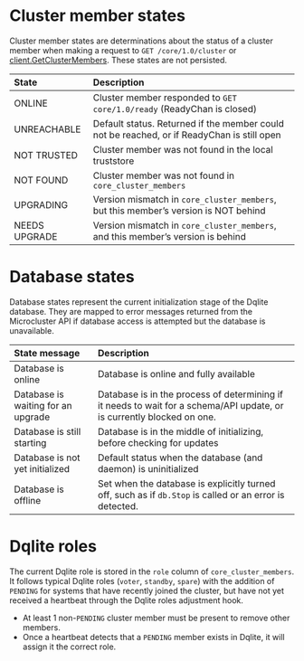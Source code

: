 # Cluster member states

Cluster member states are determinations about the status of a cluster member when making a request to `GET /core/1.0/cluster` or [client.GetClusterMembers](https://github.com/canonical/microcluster/blob/4d80df396e335bf26f9895956e846e082bb8f624/internal/rest/client/cluster.go#L40-L49). These states are not persisted.

State         | Description
:---          | :----
ONLINE        | Cluster member responded to `GET core/1.0/ready` (ReadyChan is closed)
UNREACHABLE   | Default status. Returned if the member could not be reached, or if ReadyChan is still open
NOT TRUSTED   | Cluster member was not found in the local truststore
NOT FOUND     | Cluster member was not found in `core_cluster_members`
UPGRADING     | Version mismatch in `core_cluster_members`, but this member’s version is NOT behind
NEEDS UPGRADE | Version mismatch in `core_cluster_members`, and this member’s version is behind

# Database states

Database states represent the current initialization stage of the Dqlite database. They are mapped to error messages returned from the Microcluster API if database access is attempted but the database is unavailable.

State message                      | Description
:---                               | :----
Database is online                 | Database is online and fully available
Database is waiting for an upgrade | Database is in the process of determining if it needs to wait for a schema/API update, or is currently blocked on one.
Database is still starting         | Database is in the middle of initializing, before checking for updates
Database is not yet initialized    | Default status when the database (and daemon) is uninitialized
Database is offline                | Set when the database is explicitly turned off, such as if `db.Stop` is called or an error is detected.

# Dqlite roles

The current Dqlite role is stored in the `role` column of `core_cluster_members`. It follows typical Dqlite roles (`voter`, `standby`, `spare`) with the addition of `PENDING` for systems that have recently joined the cluster, but have not yet received a heartbeat through the Dqlite roles adjustment hook.
* At least 1 non-`PENDING` cluster member must be present to remove other members.
* Once a heartbeat detects that a `PENDING` member exists in Dqlite, it will assign it the correct role.

